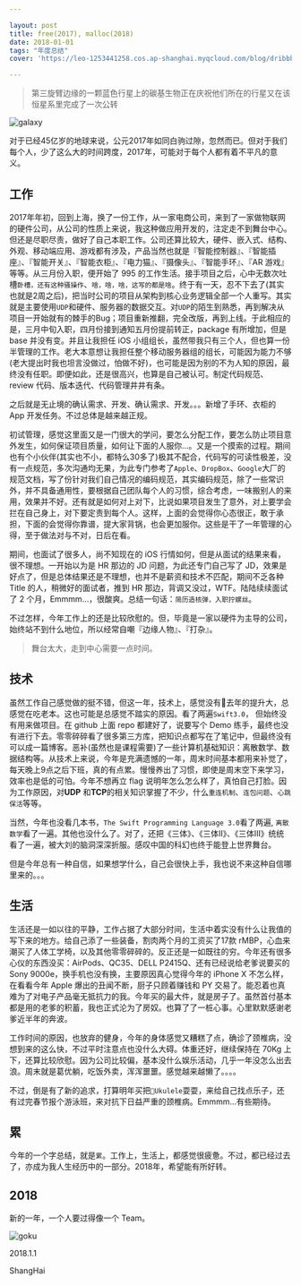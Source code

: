 ```yaml
---

layout: post
title: free(2017), malloc(2018)
date: 2018-01-01
tags: "年度总结"
cover: 'https://leo-1253441258.cos.ap-shanghai.myqcloud.com/blog/dribbble.png'

---
```



> 第三旋臂边缘的一颗蓝色行星上的碳基生物正在庆祝他们所在的行星又在该恒星系里完成了一次公转

![galaxy](https://leo-1253441258.cos.ap-shanghai.myqcloud.com/blog/1200px-NGC_4414_-NASA-med-.jpg)

对于已经45亿岁的地球来说，公元2017年如同白驹过隙，忽然而已。但对于我们每个人，少了这么大的时间跨度，2017年，可能对于每个人都有着不平凡的意义。

## 工作

2017年年初，回到上海，换了一份工作，从一家电商公司，来到了一家做物联网的硬件公司，从公司的性质上来说，我这种做应用开发的，注定走不到舞台中心。但还是尽职尽责，做好了自己本职工作。公司还算比较大，硬件、嵌入式、结构、外观、移动端应用、游戏都有涉及，产品当然也就是『智能控制器』、『智能插座』、『智能开关』、『智能衣柜』、『电力猫』、『摄像头』、『智能手环』、『AR 游戏』等等。从三月份入职，便开始了 995 的工作生活。接手项目之后，心中无数次吐槽`卧槽，还有这种骚操作`、`啥，啥，啥，这写的都是啥`。终于有一天，忍不下去了(其实也就是2周之后)，把当时公司的项目从架构到核心业务逻辑全部一个人重写。其实就是主要使用`UDP`和硬件、服务器的数据交互。对`UDP`的陌生到熟悉，再到解决从项目一开始就有的棘手的Bug；项目重新推翻，完全改版，再到上线。于此相应的是，三月中旬入职，四月份接到通知五月份提前转正，package 有所增加，但是 base 并没有变。并且让我担任 iOS 小组组长，虽然带我只有三个人，但也算一份半管理的工作。老大本意想让我担任整个移动服务器组的组长，可能因为能力不够(老大提出时我也坦言没做过，怕做不好)，也可能是因为别的不为人知的原因，最终没有任职。即便如此，还是很高兴，也算是自己被认可。制定代码规范、review 代码、版本迭代、代码管理井井有条。

之后就是无止境的确认需求、开发、确认需求、开发。。。新增了手环、衣柜的 App 开发任务。不过总体是越来越正规。

初试管理，感觉这里面又是一门很大的学问，要怎么分配工作，要怎么防止项目意外发生，如何保证项目质量，如何让下面的人服你...。又是一个摸索的过程。期间也有个小伙伴(其实也不小，都特么30多了)极其不配合，代码写的可读性极差，没有一点规范，多次沟通均无果，为此专门参考了`Apple`、`DropBox`、`Google`大厂的规范文档，写了份针对我们自己情况的编码规范，其实编码规范，除了一些常识外，并不具备通用性，要根据自己团队每个人的习惯，综合考虑，一味搬别人的来用，效果并不好。还有就是如何对上对下，比说如果项目发生了意外，对上要学会拦在自己身上，对下要定责到每个人。这样，上面的会觉得你心态很正，敢于承担，下面的会觉得你靠谱，提大家背锅，也会更加服你。这些是干了一年管理的心得，至于做法对与不对，日后在看。

期间，也面试了很多人，尚不知现在的 iOS 行情如何，但是从面试的结果来看，很不理想。一开始以为是 HR 那边的 JD 问题，为此还专门自己写了 JD，效果是好点了，但是总体结果还是不理想，也并不是薪资和技术不匹配，期间不乏各种 Title 的人，稍微好的面试者，推到 HR 那边，背调又没过，WTF。陆陆续续面试了 2 个月，Emmmm...，很酸爽。总结一句话：`简历造核弹，入职拧螺丝`。

不过怎样，今年工作上的还是比较欣慰的。但，毕竟是一家以硬件为主导的公司，始终站不到什么地位，所以经常自嘲『边缘人物』、『打杂』。

> 舞台太大，走到中心需要一点时间。

## 技术

虽然工作自己感觉做的挺不错，但这一年，技术上，感觉没有去年的提升大，总感觉在吃老本。这也可能是总感觉不踏实的原因。看了两遍`Swift3.0`， 但始终没有用来做项目。在 github 上面 repo 都建好了，说要写个 Demo 练手，最终也没有进行下去。零零碎碎看了很多第三方库，把知识点都写在了笔记中，但最终没有可以成一篇博客。恶补(虽然也是课程需要)了一些计算机基础知识：离散数学、数据结构等。从技术上来说，今年是充满遗憾的一年，周末时间基本都用来补觉了，每天晚上9点之后下班，真的有点累。慢慢养出了习惯，即使是周末空下来学习，效率也是低的可怕。今年不想再立 flag 说明年怎么怎么样了，真怕自己打脸。因为工作原因，对**UDP** 和**TCP**的相关知识掌握了不少，什么`重连机制`、`连包问题`、`心跳保活`等等。

当然，今年也没看几本书，`The Swift Programming Language 3.0`看了两遍, `离散数学`看了一遍。其他也没什么了。对了，还把《三体》、《三体Ⅱ》、《三体Ⅲ》统统看了一遍，被大刘的脑洞深深折服。感叹中国的科幻也终于能登上世界舞台。

但是今年总有一种自信，如果想学什么，自己会很快上手，我也说不来这种自信哪里来的。。。

## 生活

生活还是一如以往的平静，工作占据了大部分时间，生活中着实没有什么让我值的写下来的地方。给自己添了一些装备，割肉两个月的工资买了17款 rMBP，心血来潮买了人体工学椅，以及其他零零碎碎的。反正还是一如既往的穷。今年还有很多心仪的东西没买：AirPods、QC35、DELL P2415Q、还有已经说给老爹说要买的 Sony 9000e，换手机也没有换，主要原因真心觉得今年的 iPhone X 不怎么样，在看看今年 Apple 爆出的丑闻不断，厨子只顾着赚钱和 PY 交易了。能忍着也真难为了对电子产品毫无抵抗力的我。今年买的最大件，就是房子了。虽然首付基本都是用的老爹的积蓄，我也正式沦为了房奴。也算了了一桩心事。心里默默感谢老爹近半年的奔波。

工作时间的原因，也放弃的健身，今年的身体感觉又糟糕了点，确诊了颈椎病，没想到来的这么快，不过平时注意点也没什么大碍。体重还好，继续保持在 70Kg 上下，还算比较欣慰。因为公司比较偏，基本没什么娱乐活动，几乎一年没怎么出去浪。周末就是葛优躺，吃饭外卖，浑浑噩噩。感觉越来越懒了。。。。

不过，倒是有了新的追求，打算明年买把`Ukulele`耍耍，来给自己找点乐子，还有过完春节报个游泳班，来对抗下日益严重的颈椎病。Emmmm...有些期待。

## 累

今年的一个字总结，就是`累`。工作上，生活上，都感觉很疲惫。不过，都已经过去了，亦成为我人生经历中的一部分。2018年，希望能有所好转。

## 2018 

新的一年，一个人要过得像一个 Team。

![goku](https://leo-1253441258.cos.ap-shanghai.myqcloud.com/blog/goku_d.jpg)

2018.1.1

ShangHai

